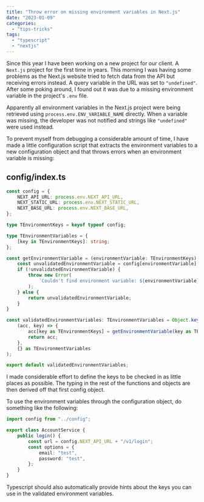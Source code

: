 ```yaml
---
title: "Throw error on missing environment variables in Next.js"
date: "2023-01-09"
categories: 
  - "tips-tricks"
tags: 
  - "typescript"
  - "nextjs"
---
```


Since this year I have been working on a new project for our client. A `Next.js` project for the first time in years. This morning I was having some problems as the Next.js website tried to fetch data from the API but receiving errors instead. A query variable in the URL was set to `"undefined"`. After some poking around, I found out it was due to a missing environment variable in the project's `.env` file.

Apparently all environment variables in the Next.js project were being retrieved using `process.env.ENV_VARIABLE_NAME` directly. When a variable was missing, the developer was not notified and strings like `"undefined"` were used instead.

To prevent myself from debugging a considerable amount of time, I have made a little configuration script that extracts the environment variables to a new configuration object and that throws errors when an environment variable is missing:

## config/index.ts

```ts
const config = {
    NEXT_API_URL: process.env.NEXT_API_URL,
    NEXT_STATIC_URL: process.env.NEXT_STATIC_URL,
    NEXT_BASE_URL: process.env.NEXT_BASE_URL,
};

type TEnvironmentKeys = keyof typeof config;

type TEnvironmentVariables = {
    [key in TEnvironmentKeys]: string;
};

const getEnvironmentVariable = (environmentVariable: TEnvironmentKeys): string => {
    const unvalidatedEnvironmentVariable = config[environmentVariable];
    if (!unvalidatedEnvironmentVariable) {
        throw new Error(
            `Couldn't find environment variable: ${environmentVariable}`
        );
    } else {
        return unvalidatedEnvironmentVariable;
    }
}

const validatedEnvironmentVariables: TEnvironmentVariables = Object.keys(config).reduce(
    (acc, key) => {
        acc[key as TEnvironmentKeys] = getEnvironmentVariable(key as TEnvironmentKeys);
        return acc;
    },
    {} as TEnvironmentVariables
);

export default validatedEnvironmentVariables;
```

I made considerable effort to define the keys to be checked in as little places as possible. The typing in the rest of the functions and objects are then derived off that first config object.

To use the environment variables through the configuration object, do something like the following:

```ts
import config from "../config";

export class AccountService {
    public login() {
        const url = config.NEXT_API_URL + "/v1/login";
        const options = {
            email: "test",
            password: "test",
        };
    }
}
```

Typescript should also automatically provide hints about the keys you can use in the validated environment variables.